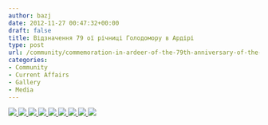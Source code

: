 ```yaml
---
author: bazj
date: 2012-11-27 00:47:32+00:00
draft: false
title: Відзначення 79 ої річниці Голодомору в Ардірі
type: post
url: /community/commemoration-in-ardeer-of-the-79th-anniversary-of-the-holodomor/
categories:
- Community
- Current Affairs
- Gallery
- Media
---
```


[![](http://www.ozeukes.com/wp-content/uploads/2012/11/DSC07859.jpeg)
](http://www.ozeukes.com/wp-content/uploads/2012/11/DSC07859.jpeg)[![](http://www.ozeukes.com/wp-content/uploads/2012/11/DSC07873.jpeg)
](http://www.ozeukes.com/wp-content/uploads/2012/11/DSC07873.jpeg)[![](http://www.ozeukes.com/wp-content/uploads/2012/11/DSC07874.jpeg)
](http://www.ozeukes.com/wp-content/uploads/2012/11/DSC07874.jpeg)[![](http://www.ozeukes.com/wp-content/uploads/2012/11/DSC07864.jpeg)
](http://www.ozeukes.com/wp-content/uploads/2012/11/DSC07864.jpeg)[![](http://www.ozeukes.com/wp-content/uploads/2012/11/DSC07876.jpeg)
](http://www.ozeukes.com/wp-content/uploads/2012/11/DSC07876.jpeg)[![](http://www.ozeukes.com/wp-content/uploads/2012/11/DSC07877.jpeg)
](http://www.ozeukes.com/wp-content/uploads/2012/11/DSC07877.jpeg)[![](http://www.ozeukes.com/wp-content/uploads/2012/11/DSC07866.jpeg)
](http://www.ozeukes.com/wp-content/uploads/2012/11/DSC07866.jpeg)[![](http://www.ozeukes.com/wp-content/uploads/2012/11/DSC07879.jpeg)
](http://www.ozeukes.com/wp-content/uploads/2012/11/DSC07879.jpeg)[![](http://www.ozeukes.com/wp-content/uploads/2012/11/DSC07880.jpeg)
](http://www.ozeukes.com/wp-content/uploads/2012/11/DSC07880.jpeg)
